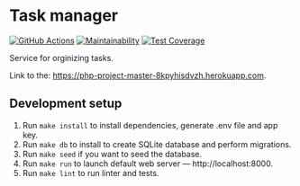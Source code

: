 # Task manager

[![GitHub Actions](https://img.shields.io/endpoint.svg?url=https%3A%2F%2Factions-badge.atrox.dev%2Fatrox%2Fsync-dotenv%2Fbadge&label=build&logo=none)](https://github.com/SabirIvaN/php-project-lvl4.git) [![Maintainability](https://api.codeclimate.com/v1/badges/32431424f554ce147185/maintainability)](https://codeclimate.com/github/SabirIvaN/php-project-lvl4/maintainability) [![Test Coverage](https://api.codeclimate.com/v1/badges/32431424f554ce147185/test_coverage)](https://codeclimate.com/github/SabirIvaN/php-project-lvl4/test_coverage)

Service for orginizing tasks.  

Link to the: https://php-project-master-8kpyhisdvzh.herokuapp.com.

## Development setup

1. Run `make install` to install dependencies, generate .env file and app key.
2. Run `make db` to install to create SQLite database and perform migrations.
3. Run `make seed` if you want to seed the database.
4. Run `make run` to launch default web server — http://localhost:8000.
5. Run `make lint` to run linter and tests.
